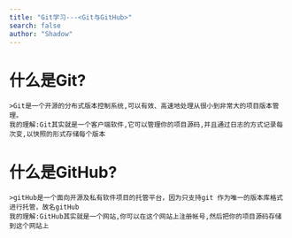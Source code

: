 ```yaml
---
title: "Git学习---<Git与GitHub>"
search: false
author: "Shadow"
---
```


# 什么是Git?
    >Git是一个开源的分布式版本控制系统,可以有效、高速地处理从很小到非常大的项目版本管理。 
    我的理解:Git其实就是一个客户端软件,它可以管理你的项目源码,并且通过日志的方式记录每次变,以快照的形式存储每个版本
# 什么是GitHub?
    >gitHub是一个面向开源及私有软件项目的托管平台，因为只支持git 作为唯一的版本库格式进行托管，故名gitHub
    我的理解:GitHub其实就是一个网站,你可以在这个网站上注册帐号,然后把你的项目源码存储到这个网站上


